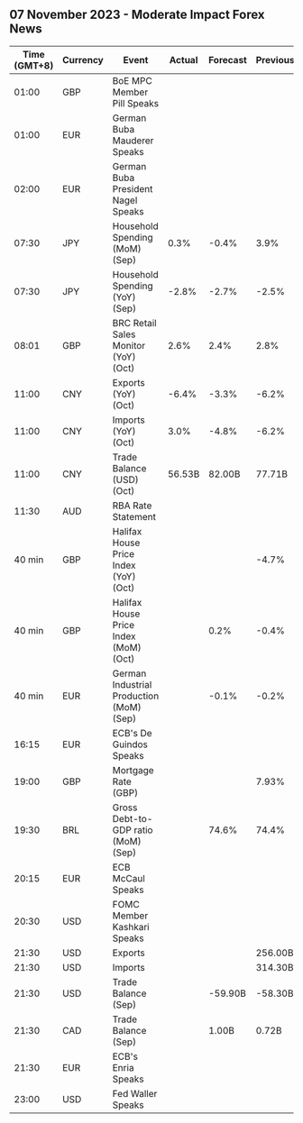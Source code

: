 ## 07 November 2023 - Moderate Impact Forex News

| Time (GMT+8) | Currency | Event | Actual | Forecast | Previous |
|------|----------|-------|--------|----------|----------|
| 01:00 | GBP | BoE MPC Member Pill Speaks |  |  |  |
| 01:00 | EUR | German Buba Mauderer Speaks |  |  |  |
| 02:00 | EUR | German Buba President Nagel Speaks |  |  |  |
| 07:30 | JPY | Household Spending (MoM) (Sep) | 0.3% | -0.4% | 3.9% |
| 07:30 | JPY | Household Spending (YoY) (Sep) | -2.8% | -2.7% | -2.5% |
| 08:01 | GBP | BRC Retail Sales Monitor (YoY) (Oct) | 2.6% | 2.4% | 2.8% |
| 11:00 | CNY | Exports (YoY) (Oct) | -6.4% | -3.3% | -6.2% |
| 11:00 | CNY | Imports (YoY) (Oct) | 3.0% | -4.8% | -6.2% |
| 11:00 | CNY | Trade Balance (USD) (Oct) | 56.53B | 82.00B | 77.71B |
| 11:30 | AUD | RBA Rate Statement |  |  |  |
| 40 min | GBP | Halifax House Price Index (YoY) (Oct) |  |  | -4.7% |
| 40 min | GBP | Halifax House Price Index (MoM) (Oct) |  | 0.2% | -0.4% |
| 40 min | EUR | German Industrial Production (MoM) (Sep) |  | -0.1% | -0.2% |
| 16:15 | EUR | ECB's De Guindos Speaks |  |  |  |
| 19:00 | GBP | Mortgage Rate (GBP) |  |  | 7.93% |
| 19:30 | BRL | Gross Debt-to-GDP ratio (MoM) (Sep) |  | 74.6% | 74.4% |
| 20:15 | EUR | ECB McCaul Speaks |  |  |  |
| 20:30 | USD | FOMC Member Kashkari Speaks |  |  |  |
| 21:30 | USD | Exports |  |  | 256.00B |
| 21:30 | USD | Imports |  |  | 314.30B |
| 21:30 | USD | Trade Balance (Sep) |  | -59.90B | -58.30B |
| 21:30 | CAD | Trade Balance (Sep) |  | 1.00B | 0.72B |
| 21:30 | EUR | ECB's Enria Speaks |  |  |  |
| 23:00 | USD | Fed Waller Speaks |  |  |  |
